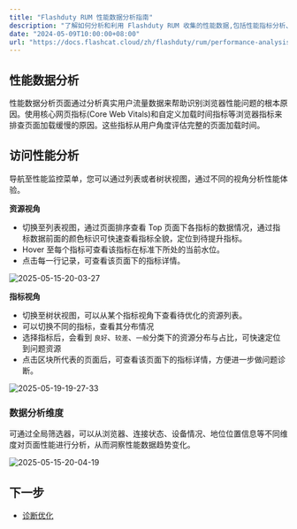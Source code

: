 ```yaml
---
title: "Flashduty RUM 性能数据分析指南"
description: "了解如何分析和利用 Flashduty RUM 收集的性能数据,包括性能指标分析、用户体验评估和性能优化建议。"
date: "2024-05-09T10:00:00+08:00"
url: "https://docs.flashcat.cloud/zh/flashduty/rum/performance-analysis"
---
```


## 性能数据分析

性能数据分析页面通过分析真实用户流量数据来帮助识别浏览器性能问题的根本原因。使用核心网页指标(Core Web Vitals)和自定义加载时间指标等浏览器指标来排查页面加载缓慢的原因。这些指标从用户角度评估完整的页面加载时间。

## 访问性能分析

导航至性能监控菜单，您可以通过列表或者树状视图，通过不同的视角分析性能体验。

**资源视角**

- 切换至列表视图，通过页面排序查看 Top 页面下各指标的数据情况，通过指标数据前面的颜色标识可快速查看指标全貌，定位到待提升指标。
- Hover 至每个指标可查看该指标在标准下所处的当前水位。
- 点击每一行记录，可查看该页面下的指标详情。

![2025-05-15-20-03-27](https://docs-cdn.flashcat.cloud/imges/png/5d1b7a3d9a7ede4bc993509ddb84ba49.png)

**指标视角**

- 切换至树状视图，可以从某个指标视角下查看待优化的资源列表。
- 可以切换不同的指标，查看其分布情况
- 选择指标后，会看到 `良好`、`较差`、`一般`分类下的资源分布与占比，可快速定位到问题资源
- 点击区块所代表的页面后，可查看该页面下的指标详情，方便进一步做问题诊断。

![2025-05-19-19-27-33](https://docs-cdn.flashcat.cloud/images/png/dd1d9fc4486be7406e6c4f1b9ed20228.png)

### 数据分析维度

可通过全局筛选器，可以从浏览器、连接状态、设备情况、地位位置信息等不同维度对页面性能进行分析，从而洞察性能数据趋势变化。

![2025-05-15-20-04-19](https://docs-cdn.flashcat.cloud/imges/png/fee74402b3013913c8a9dfbae3acecfa.png)

## 下一步

- [诊断优化](https://docs.flashcat.cloud/zh/flashduty/rum/performance-optimize)
